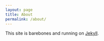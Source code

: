 ```yaml
---
layout: page
title: About
permalink: /about/
---
```


This site is barebones and running on [Jekyll](https://jekyllrb.com/).